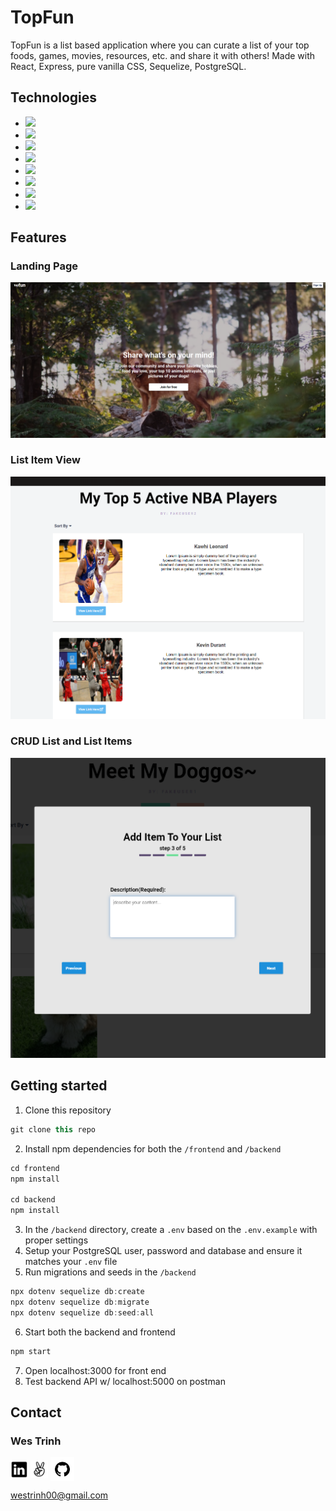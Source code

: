 # TopFun

TopFun is a list based application where you can curate a list of your top foods, games, movies, resources, etc. and share it with others! Made with React, Express, pure vanilla CSS, Sequelize, PostgreSQL.

## Technologies
* <a href="https://developer.mozilla.org/en-US/docs/Web/JavaScript"><img src="https://img.shields.io/badge/-JavaScript-F7DF1E?logo=JavaScript&logoColor=333333" /></a>
* <a href="https://www.postgresql.org/"><img src="https://img.shields.io/badge/-PostgreSQL-336791?logo=PostgreSQL" /></a>
* <a href="https://sequelize.org/"><img src="https://img.shields.io/badge/-Sequelize-039BE5" /></a>
* <a href="https://www.npmjs.com/package/express"><img src="https://img.shields.io/badge/-Express.js-000000?logo=Express" /></a>
* <a href="https://nodejs.org/"><img src="https://img.shields.io/badge/Node.js-43853D?style=flat&logo=node.js&logoColor=white"></a>
* <a href="https://reactjs.org/"><img src="https://img.shields.io/badge/react-%2320232a.svg?style=flat&logo=react&logoColor=%2361DAFB"></a>
* <a href="https://redux.js.org/"><img src="https://img.shields.io/badge/redux-%23593d88.svg?style=flat&logo=redux&logoColor=white"></a>
* <a href="https://developer.mozilla.org/en-US/docs/Web/CSS"><img src="https://img.shields.io/badge/-CSS3-1572B6?logo=CSS3" /></a>

## Features

### Landing Page
![landing](./readme-assets/images/topfun1.png)

### List Item View
![list-view](./readme-assets/images/topfun2.png)

### CRUD List and List Items
![list-items](./readme-assets/images/topfun3.png)




## Getting started
1. Clone this repository

```javascript
git clone this repo
```

2. Install npm dependencies for both the `/frontend` and `/backend`

```javascript
cd frontend
npm install

cd backend
npm install
```

3. In the `/backend` directory, create a `.env` based on the `.env.example` with proper settings
4. Setup your PostgreSQL user, password and database and ensure it matches your `.env` file
5. Run migrations and seeds in the `/backend`

```javascript
npx dotenv sequelize db:create
npx dotenv sequelize db:migrate
npx dotenv sequelize db:seed:all
```

6. Start both the backend and frontend

```javascript
npm start
```
7. Open localhost:3000 for front end
8. Test backend API w/ localhost:5000 on postman

## Contact

### Wes Trinh
<a href="https://www.linkedin.com/in/wes-trinh-28b526220/"><img src="./readme-assets/logos/linkedin-logo.png" height="28" align="middle" /></a>
<a href="https://angel.co/u/wes-trinh"><img src="./readme-assets/logos/angellist-logo.png" height="28" align="middle" /></a>
<a href="https://github.com/WesTrinhKL"><img src="./readme-assets/logos/github-logo.png" height="38" align="middle" /></a>

westrinh00@gmail.com

